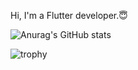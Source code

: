 Hi, I'm a Flutter developer.😇

![Anurag's GitHub stats](https://github-readme-stats.vercel.app/api?username=bakatsuyuki&show_icons=true&theme=radical)

![trophy](https://github-profile-trophy.vercel.app/?username=bakatsuyuki&theme=onedark)
<!--
**bakatsuyuki/bakatsuyuki** is a ✨ _special_ ✨ repository because its `README.md` (this file) appears on your GitHub profile.

Here are some ideas to get you started:

- 🔭 I’m currently working on ...
- 🌱 I’m currently learning ...
- 👯 I’m looking to collaborate on ...
- 🤔 I’m looking for help with ...
- 💬 Ask me about ...
- 📫 How to reach me: ...
- 😄 Pronouns: ...
- ⚡ Fun fact: ...
-->

